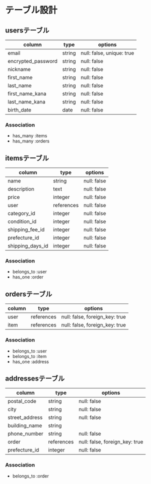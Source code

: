 # テーブル設計

## usersテーブル

| column           | type    | options                      |
|------------------|---------|------------------------------|
|email             |string   |null: false, unique: true     |
|encrypted_password|string   |null: false                   |
|nickname          |string   |null: false                   |
|first_name        |string   |null: false                   |
|last_name         |string   |null: false                   |
|first_name_kana   |string   |null: false                   |
|last_name_kana    |string   |null: false                   |
|birth_date        |date     |null: false                   |

### Association

- has_many :items
- has_many :orders

## itemsテーブル

| column            | type       | options                      |
|-------------------|------------|------------------------------|
|name               |string      |null: false                   |
|description        |text        |null: false                   |
|price              |integer     |null: false                   |
|user               |references  |null: false                   |
|category_id        |integer     |null: false                   |
|condition_id       |integer     |null: false                   |
|shipping_fee_id    |integer     |null: false                   |
|prefecture_id      |integer     |null: false                   |
|shipping_days_id   |integer     |null: false                   |


### Association

- belongs_to :user
- has_one :order

## ordersテーブル

| column            | type       | options                      |
|-------------------|------------|------------------------------|
|user               |references  |null: false, foreign_key: true|
|item               |references  |null: false, foreign_key: true|

### Association

- belongs_to :user
- belongs_to :item
- has_one :address

## addressesテーブル

| column            | type       | options                      |
|-------------------|------------|------------------------------|
|postal_code        |string      |null: false                   |
|city               |string      |null: false                   |
|street_address     |string      |null: false                   |
|building_name      |string      |                              |
|phone_number       |string      |null: false                   |
|order              |references  |null: false, foreign_key: true|
|prefecture_id      |integer     |null: false                   |

### Association

- belongs_to :order